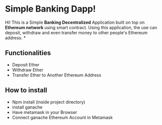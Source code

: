 # Simple Banking Dapp!

Hi! This is a Simple **Banking Decentralized** Application built on top on **Ethereum network** using smart contract. Using this application, the use can deposit, withdraw and even transfer money to other people's Ethereum address. *


## Functionalities 
- Deposit Ether
- Withdraw Ether
- Transfer Ether to Another Ethereum Address


##  How to install
- Npm install (inside project directory)
- install ganache 
- Have metamask in your Browser
- Connect ganache Ethereum Account in Metamask
